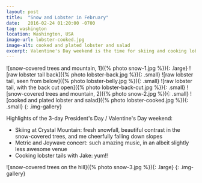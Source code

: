 ```yaml
---
layout: post
title:  "Snow and Lobster in February"
date:   2016-02-24 01:20:00 -0700
tag: washington
location: Washington, USA
image-url: lobster-cooked.jpg
image-alt: cooked and plated lobster and salad
excerpt: Valentine's Day weekend is the time for skiing and cooking lobster.
---
```

![snow-covered trees and mountain, 1]({% photo snow-1.jpg %}){: .large}
![raw lobster tail back]({% photo lobster-back.jpg %}){: .small}
![raw lobster tail, seen from below]({% photo lobster-belly.jpg %}){: .small}
![raw lobster tail, with the back cut open]({% photo lobster-back-cut.jpg %}){: .small}
![snow-covered trees and mountain, 2]({% photo snow-2.jpg %}){: .small}
![cooked and plated lobster and salad]({% photo lobster-cooked.jpg %}){: .small}
{: .img-gallery}

Highlights of the 3-day President's Day / Valentine's Day weekend:

- Skiing at Crystal Mountain: fresh snowfall, beautiful contrast in the snow-covered trees, and me cheerfully falling down slopes
- Metric and Joywave concert: such amazing music, in an albeit slightly less awesome venue
- Cooking lobster tails with Jake: yum!!

![snow-covered trees on the hill]({% photo snow-3.jpg %}){: .large}
{: .img-gallery}
